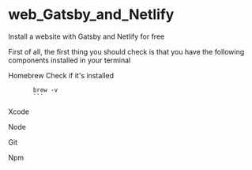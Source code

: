 # web_Gatsby_and_Netlify
Install a website with Gatsby and Netlify for free

First of all, the first thing you should check is that you have the following components installed in your terminal

Homebrew
           Check if it's installed
           
           brew -v
           ```

Xcode

Node

Git

Npm
